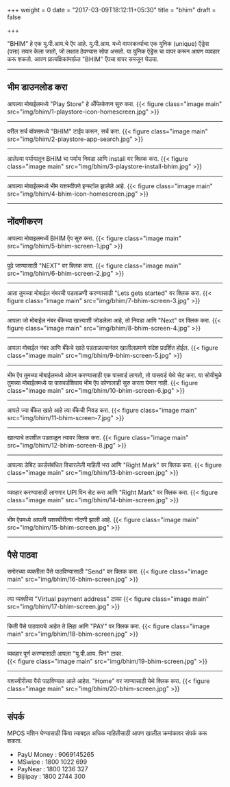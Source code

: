 +++
weight = 0
date = "2017-03-09T18:12:11+05:30"
title = "bhim"
draft = false

+++




"BHIM" हे एक यु.पी.आय.चे ऍप आहे. यु.पी.आय. मध्ये वापरकर्त्याचा एक युनिक (unique) ऍड्रेस (पत्ता) तयार केला जातो, जो लक्षात ठेवण्यास सोपा असतो. या युनिक ऍड्रेस चा वापर करून आपण व्यवहार करू शकतो. आपण प्रात्यक्षिकांमार्फ़त "BHIM" ऍपचा वापर समजून घेउया.



---
## भीम डाउनलोड करा 
आपल्या मोबाईलमध्ये "Play Store" हे अँप्लिकेशन सुरु करा.
{{< figure class="image main" src="img/bhim/1-playstore-icon-homescreen.jpg" >}}

---
वरील सर्च बॉक्समध्ये "BHIM" टाईप करून, सर्च करा.
{{< figure class="image main" src="img/bhim/2-playstore-app-search.jpg" >}}

---
आलेल्या पर्यायातून BHIM चा पर्याय निवडा आणि install वर क्लिक करा.
{{< figure class="image main" src="img/bhim/3-playstore-install-bhim.jpg" >}}

---
आपल्या मोबाईलमध्ये भीम यशस्वीपणे इन्स्टॉल झालेले आहे.
{{< figure class="image main" src="img/bhim/4-bhim-icon-homescreen.jpg" >}}

---
## नोंदणीकरण 

आपल्या मोबाइलमध्यें BHIM ऍप सुरु करा.
{{< figure class="image main" src="img/bhim/5-bhim-screen-1.jpg" >}}

---
पुढे जाण्यासाठी "NEXT" वर क्लिक करा. 
{{< figure class="image main" src="img/bhim/6-bhim-screen-2.jpg" >}}

---
आता तुमच्या मोबाईल नंबरची पडताळणी करण्यासाठी "Lets gets started" वर क्लिक करा. 
{{< figure class="image main" src="img/bhim/7-bhim-screen-3.jpg" >}}

---
आपला जो मोबाईल नंबर बँकेच्या खात्याशी जोडलेला आहे, तो निवडा आणि "Next" वर क्लिक करा.
{{< figure class="image main" src="img/bhim/8-bhim-screen-4.jpg" >}}

---
आपला मोबाईल नंबर आणि बँकेचे खाते पडताळल्यानंतर खालीलप्रमाणे संदेश प्रदर्शित होईल.
{{< figure class="image main" src="img/bhim/9-bhim-screen-5.jpg" >}}

---
भीम ऍप तुमच्या मोबाईलमध्ये ओपन करण्यासाठी एक पासवर्ड लागतो, तो पासवर्ड येथे सेट करा. या सोयीमुळे तुमच्या मोबाईलमध्ये या पासवर्डशिवाय भीम ऍप कोणालाही सुरु करता येणार नाही.
{{< figure class="image main" src="img/bhim/10-bhim-screen-6.jpg" >}}

---
आपले ज्या बँकेत खाते आहे त्या बँकेची निवड करा.
{{< figure class="image main" src="img/bhim/11-bhim-screen-7.jpg" >}}

---
खात्याचे तपशील पडताळून त्यावर क्लिक करा.
{{< figure class="image main" src="img/bhim/12-bhim-screen-8.jpg" >}}

---
आपल्या डेबिट कार्डसंबंधित विचारलेली माहिती भरा आणि "Right Mark" वर क्लिक करा. 
{{< figure class="image main" src="img/bhim/13-bhim-screen.jpg" >}}

---
व्यवहार करण्यासाठी लागणार UPI पिन सेट करा आणि "Right Mark" वर क्लिक करा.
{{< figure class="image main" src="img/bhim/14-bhim-screen.jpg" >}}

---
भीम ऍपमध्ये आपली यशस्वीरीत्या नोंदणी झाली आहे.
{{< figure class="image main" src="img/bhim/15-bhim-screen.jpg" >}}

---
## पैसे पाठवा

समोरच्या व्यक्तीला पैसे पाठविण्यासाठी "Send" वर क्लिक करा.
{{< figure class="image main" src="img/bhim/16-bhim-screen.jpg" >}}

---
त्या व्यक्तीचा "Virtual payment address" टाका
{{< figure class="image main" src="img/bhim/17-bhim-screen.jpg" >}}

---
किती पैसे पाठवायचे आहेत ते लिहा आणि "PAY" वर क्लिक करा. 
{{< figure class="image main" src="img/bhim/18-bhim-screen.jpg" >}}

---
व्यवहार पूर्ण करण्यासाठी आपला "यु.पी.आय. पिन" टाका.  
{{< figure class="image main" src="img/bhim/19-bhim-screen.jpg" >}}

---
यशस्वीरीत्या पैसे पाठविण्यात आले आहेत. "Home" वर जाण्यासाठी येथे क्लिक करा. 
{{< figure class="image main" src="img/bhim/20-bhim-screen.jpg" >}}

---
## संपर्क

MPOS मशिन घेण्यासाठी किंवा त्याबद्दल अधिक माहितीसाठी आपण खालील क्रमांकावर संपर्क करू शकता. 

- PayU Money : 9069145265
- MSwipe : 1800 1022 699
- PayNear : 1800 1236 327
- Bijlipay : 1800 2744 300